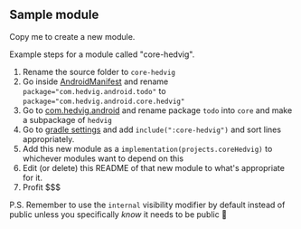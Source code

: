 ## Sample module

Copy me to create a new module.

Example steps for a module called "core-hedvig".

1. Rename the source folder to `core-hedvig`
2. Go inside [AndroidManifest](src/main/AndroidManifest.xml) and rename `package="com.hedvig.android.todo"` to `package="com.hedvig.android.core.hedvig"`
3. Go to [com.hedvig.android](src/main/kotlin/com/hedvig/android) and rename package `todo` into `core` and make a subpackage of `hedvig`
4. Go to [gradle settings](./../settings.gradle.kts) and add `include(":core-hedvig")` and sort lines appropriately.
5. Add this new module as a `implementation(projects.coreHedvig)` to whichever modules want to depend on this
6. Edit (or delete) this README of that new module to what's appropriate for it.
7. Profit $$$

P.S. Remember to use the `internal` visibility modifier by default instead of public unless you specifically *know* it needs to be public 🙈
